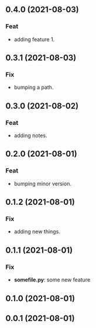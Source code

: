## 0.4.0 (2021-08-03)

### Feat

- adding feature 1.

## 0.3.1 (2021-08-03)

### Fix

- bumping a path.

## 0.3.0 (2021-08-02)

### Feat

- adding notes.

## 0.2.0 (2021-08-01)

### Feat

- bumping minor version.

## 0.1.2 (2021-08-01)

### Fix

- adding new things.

## 0.1.1 (2021-08-01)

### Fix

- **somefile.py**: some new feature

## 0.1.0 (2021-08-01)

## 0.0.1 (2021-08-01)
